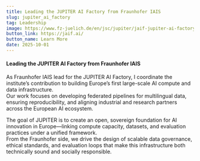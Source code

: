 ```yaml
---
title: Leading the JUPITER AI Factory from Fraunhofer IAIS
slug: jupiter_ai_factory
tag: Leadership
image: https://www.fz-juelich.de/en/jsc/jupiter/jaif-jupiter-ai-factory/mdc.png/@@images/image/huge
button_link: https://jaif.ai/
button_name: Learn More
date: 2025-10-01
---
```

#### Leading the JUPITER AI Factory from Fraunhofer IAIS

As Fraunhofer IAIS lead for the JUPITER AI Factory, I coordinate the institute’s contribution to building Europe’s first large-scale AI compute and data infrastructure.  
Our work focuses on developing federated pipelines for multilingual data, ensuring reproducibility, and aligning industrial and research partners across the European AI ecosystem.

The goal of JUPITER is to create an open, sovereign foundation for AI innovation in Europe—linking compute capacity, datasets, and evaluation practices under a unified framework.  
From the Fraunhofer side, we drive the design of scalable data governance, ethical standards, and evaluation loops that make this infrastructure both technically sound and socially responsible.

